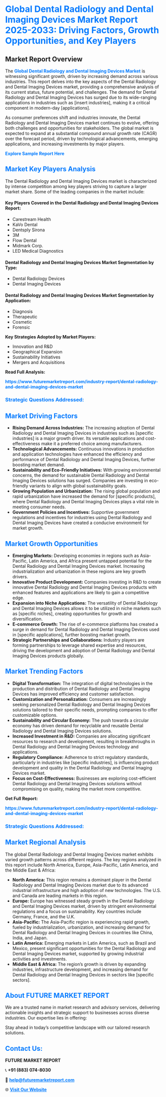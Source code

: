 <h1 style="color: #007BFF;">Global Dental Radiology and Dental Imaging Devices Market Report 2025-2033: Driving Factors, Growth Opportunities, and Key Players</h1>

<section id="overview">
<h2>Market Report Overview</h2>
<p>The <a href="https://www.futuremarketreport.com/industry-report/dental-radiology-and-dental-imaging-devices-market" style="color: #007BFF; text-decoration: none;"><strong>Global Dental Radiology and Dental Imaging Devices Market</strong></a> is witnessing significant growth, driven by increasing demand across various industries. This report delves into the key aspects of the Dental Radiology and Dental Imaging Devices market, providing a comprehensive analysis of its current status, future potential, and challenges. The demand for Dental Radiology and Dental Imaging Devices has surged due to its wide-ranging applications in industries such as [insert industries], making it a critical component in modern-day [applications].</p>
<p>As consumer preferences shift and industries innovate, the Dental Radiology and Dental Imaging Devices market continues to evolve, offering both challenges and opportunities for stakeholders. The global market is expected to expand at a substantial compound annual growth rate (CAGR) over the forecast period, driven by technological advancements, emerging applications, and increasing investments by major players.</p>
</section>

<section id="overview">
<p><a href="https://www.futuremarketreport.com/request-sample/reportId=77070" style="color: #007BFF; text-decoration: none;"><strong>Explore Sample Report Here</strong></a></p>
</section>

<section id="key-players">
<h2 style="color: #007BFF;">Market Key Players Analysis</h2>
<p>The Dental Radiology and Dental Imaging Devices market is characterized by intense competition among key players striving to capture a larger market share. Some of the leading companies in the market include:</p>
<h4>Key Players Covered in the Dental Radiology and Dental Imaging Devices Report:</h4>
<ul><li>Carestream Health</li><li>KaVo Dental</li><li>Dentsply Sirona</li><li>3M</li><li>Flow Dental</li><li>Midmark Corp.</li><li>LED Medical Diagnostics</li></ul>
<h4>Dental Radiology and Dental Imaging Devices Market Segmentation by Type:</h4>
<ul><li>Dental Radiology Devices</li><li>Dental Imaging Devices</li></ul>

<h4>Dental Radiology and Dental Imaging Devices Market Segmentation by Application:</h4>
<ul><li>Diagnosis</li><li>Therapeutic</li><li>Cosmetic</li><li>Forensic</li></ul>
<p><strong>Key Strategies Adopted by Market Players:</strong></p>
<ul>
<li>Innovation and R&D</li>
<li>Geographical Expansion</li>
<li>Sustainability Initiatives</li>
<li>Mergers and Acquisitions</li>
</ul>
</section>

<section>
<p><strong>Read Full Analysis: </strong></p><a href="https://www.futuremarketreport.com/industry-report/dental-radiology-and-dental-imaging-devices-market" style="color: #007BFF; text-decoration: none;"><strong>https://www.futuremarketreport.com/industry-report/dental-radiology-and-dental-imaging-devices-market</strong></a>
<h3 style="color: #007BFF;">Strategic Questions Addressed:</h3>
</section>

<section id="driving-factors">
<h2 style="color: #007BFF;">Market Driving Factors</h2>
<ul>
<li><strong>Rising Demand Across Industries:</strong> The increasing adoption of Dental Radiology and Dental Imaging Devices in industries such as [specific industries] is a major growth driver. Its versatile applications and cost-effectiveness make it a preferred choice among manufacturers.</li>
<li><strong>Technological Advancements:</strong> Continuous innovations in production and application technologies have enhanced the efficiency and performance of Dental Radiology and Dental Imaging Devices, further boosting market demand.</li>
<li><strong>Sustainability and Eco-Friendly Initiatives:</strong> With growing environmental concerns, the demand for sustainable Dental Radiology and Dental Imaging Devices solutions has surged. Companies are investing in eco-friendly variants to align with global sustainability goals.</li>
<li><strong>Growing Population and Urbanization:</strong> The rising global population and rapid urbanization have increased the demand for [specific products], where Dental Radiology and Dental Imaging Devices plays a vital role in meeting consumer needs.</li>
<li><strong>Government Policies and Incentives:</strong> Supportive government regulations and incentives for industries using Dental Radiology and Dental Imaging Devices have created a conducive environment for market growth.</li>
</ul>
</section>

<section id="growth-opportunities">
<h2 style="color: #007BFF;">Market Growth Opportunities</h2>
<ul>
<li><strong>Emerging Markets:</strong> Developing economies in regions such as Asia-Pacific, Latin America, and Africa present untapped potential for the Dental Radiology and Dental Imaging Devices market. Increasing industrialization and urbanization in these regions are key growth drivers.</li>
<li><strong>Innovative Product Development:</strong> Companies investing in R&D to create innovative Dental Radiology and Dental Imaging Devices products with enhanced features and applications are likely to gain a competitive edge.</li>
<li><strong>Expansion into Niche Applications:</strong> The versatility of Dental Radiology and Dental Imaging Devices allows it to be utilized in niche markets such as [specific niches], creating opportunities for growth and diversification.</li>
<li><strong>E-commerce Growth:</strong> The rise of e-commerce platforms has created a surge in demand for Dental Radiology and Dental Imaging Devices used in [specific applications], further boosting market growth.</li>
<li><strong>Strategic Partnerships and Collaborations:</strong> Industry players are forming partnerships to leverage shared expertise and resources, driving the development and adoption of Dental Radiology and Dental Imaging Devices products globally.</li>
</ul>
</section>

<section id="trending-factors">
<h2 style="color: #007BFF;">Market Trending Factors</h2>
<ul>
<li><strong>Digital Transformation:</strong> The integration of digital technologies in the production and distribution of Dental Radiology and Dental Imaging Devices has improved efficiency and customer satisfaction.</li>
<li><strong>Customization and Personalization:</strong> Consumers are increasingly seeking personalized Dental Radiology and Dental Imaging Devices solutions tailored to their specific needs, prompting companies to offer customizable options.</li>
<li><strong>Sustainability and Circular Economy:</strong> The push towards a circular economy has driven demand for recyclable and reusable Dental Radiology and Dental Imaging Devices solutions.</li>
<li><strong>Increased Investment in R&D:</strong> Companies are allocating significant resources to research and development, resulting in breakthroughs in Dental Radiology and Dental Imaging Devices technology and applications.</li>
<li><strong>Regulatory Compliance:</strong> Adherence to strict regulatory standards, particularly in industries like [specific industries], is influencing product development and quality in the Dental Radiology and Dental Imaging Devices market.</li>
<li><strong>Focus on Cost-Effectiveness:</strong> Businesses are exploring cost-efficient Dental Radiology and Dental Imaging Devices solutions without compromising on quality, making the market more competitive.</li>
</ul>
</section>

<section>
<p><strong>Get Full Report: </strong></p><a href="https://www.futuremarketreport.com/industry-report/dental-radiology-and-dental-imaging-devices-market" style="color: #007BFF; text-decoration: none;"><strong>https://www.futuremarketreport.com/industry-report/dental-radiology-and-dental-imaging-devices-market</strong></a>
<h3 style="color: #007BFF;">Strategic Questions Addressed:</h3>
</section>


<section id="regional-analysis">
<h2 style="color: #007BFF;">Market Regional Analysis</h2>
<p>The global Dental Radiology and Dental Imaging Devices market exhibits varied growth patterns across different regions. The key regions analyzed in this report include North America, Europe, Asia-Pacific, Latin America, and the Middle East & Africa:</p>
<ul>
<li><strong>North America:</strong> This region remains a dominant player in the Dental Radiology and Dental Imaging Devices market due to its advanced industrial infrastructure and high adoption of new technologies. The U.S. and Canada are leading markets in this region.</li>
<li><strong>Europe:</strong> Europe has witnessed steady growth in the Dental Radiology and Dental Imaging Devices market, driven by stringent environmental regulations and a focus on sustainability. Key countries include Germany, France, and the U.K.</li>
<li><strong>Asia-Pacific:</strong> The Asia-Pacific region is experiencing rapid growth, fueled by industrialization, urbanization, and increasing demand for Dental Radiology and Dental Imaging Devices in countries like China, India, and Japan.</li>
<li><strong>Latin America:</strong> Emerging markets in Latin America, such as Brazil and Mexico, present significant opportunities for the Dental Radiology and Dental Imaging Devices market, supported by growing industrial activities and investments.</li>
<li><strong>Middle East & Africa:</strong> The region’s growth is driven by expanding industries, infrastructure development, and increasing demand for Dental Radiology and Dental Imaging Devices in sectors like [specific sectors].</li>
</ul>
</section>

<footer>
<h2 style="color: #007BFF;">About FUTURE MARKET REPORT</h2>
<p>We are a trusted name in market research and advisory services, delivering actionable insights and strategic support to businesses across diverse industries. Our expertise lies in offering:</p>

<p>Stay ahead in today’s competitive landscape with our tailored research solutions.</p>

<h2 style="color: #007BFF;">Contact Us:</h2>
<p><strong>FUTURE MARKET REPORT</strong></p>
<p>📞 <strong>+91 (883) 074-8030</strong></p>
<p>📧 <strong><a href="mailto:help@futuremarketreport.com" style="color: #007BFF;">help@futuremarketreport.com</a></strong></p>
<p>🌐 <strong><a href="https://www.futuremarketreport.com/" style="color: #007BFF;">Visit Our Website</a></strong></p>
</footer>